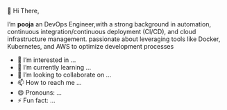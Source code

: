  👋 Hi There, 
 
 I’m **pooja** an DevOps Engineer,with a strong background in automation, continuous integration/continuous deployment (CI/CD), and cloud infrastructure management. 
 passionate about leveraging tools like Docker, Kubernetes, and AWS to optimize development processes
- 👀 I’m interested in ...
- 🌱 I’m currently learning ...
- 💞️ I’m looking to collaborate on ...
- 📫 How to reach me ...
- 😄 Pronouns: ...
- ⚡ Fun fact: ...

<!---
pooja-bhavani/pooja-bhavani is a ✨ special ✨ repository because its `README.md` (this file) appears on your GitHub profile.
You can click the Preview link to take a look at your changes.
--->
